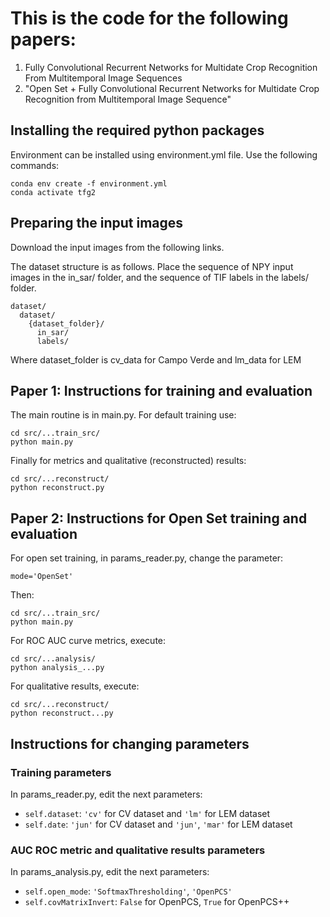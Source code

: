 # This is the code for the following papers:

1. Fully Convolutional Recurrent Networks for Multidate Crop Recognition From Multitemporal Image Sequences
2. "Open Set + Fully Convolutional Recurrent Networks for Multidate Crop Recognition from Multitemporal Image Sequence"


## Installing the required python packages

Environment can be installed using environment.yml file. Use the following commands:
  ```
  conda env create -f environment.yml
  conda activate tfg2
  ```
## Preparing the input images 

Download the input images from the following links. 


The dataset structure is as follows. Place the sequence of NPY input images in the in_sar/ folder, and the sequence of TIF labels in the labels/ folder.
```
dataset/  
  dataset/  
    {dataset_folder}/  
      in_sar/  
      labels/  
```  
Where dataset_folder is cv_data for Campo Verde and lm_data for LEM
  
  
## Paper 1: Instructions for training and evaluation

The main routine is in main.py. For default training use:

```
cd src/...train_src/
python main.py
```

Finally for metrics and qualitative (reconstructed) results:

```
cd src/...reconstruct/
python reconstruct.py
```

## Paper 2: Instructions for Open Set training and evaluation


For open set training, in params_reader.py, change the parameter:
```
mode='OpenSet'
```
Then:
```
cd src/...train_src/
python main.py
```
For ROC AUC curve metrics, execute:
```
cd src/...analysis/
python analysis_...py
```
For qualitative results, execute:
```
cd src/...reconstruct/
python reconstruct...py
```
## Instructions for changing parameters

### Training parameters 
In params_reader.py, edit the next parameters:

- ```self.dataset```: ```'cv'``` for CV dataset and ```'lm'``` for LEM dataset
- ```self.date```: ```'jun'``` for CV dataset and ```'jun'```, ```'mar'``` for LEM dataset

### AUC ROC metric and qualitative results parameters

In params_analysis.py, edit the next parameters:

- ```self.open_mode```: ```'SoftmaxThresholding'```, ```'OpenPCS'```
- ```self.covMatrixInvert```: ```False``` for OpenPCS, ```True``` for OpenPCS++



